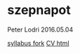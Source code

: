 # szepnapot
Peter Lodri
2016.05.04

[syllabus fork](https://github.com/szepnapot/velox-syllabus "fork")
[CV html](https://szepnapot.github.io "CV page")
